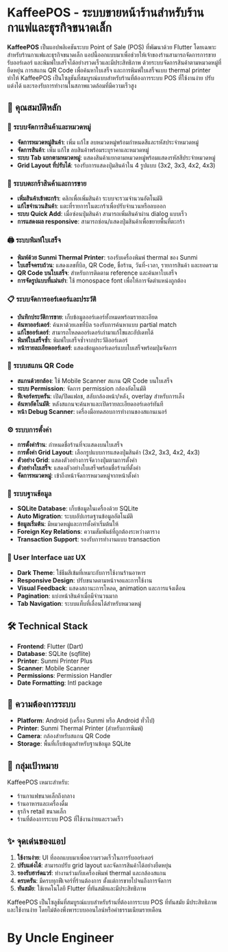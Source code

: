# KaffeePOS - ระบบขายหน้าร้านสำหรับร้านกาแฟและธุรกิจขนาดเล็ก

**KaffeePOS** เป็นแอปพลิเคชันระบบ Point of Sale (POS) ที่พัฒนาด้วย Flutter โดยเฉพาะสำหรับร้านกาแฟและธุรกิจขนาดเล็ก แอปนี้ออกแบบมาเพื่อช่วยให้เจ้าของร้านสามารถจัดการการขาย รับออร์เดอร์ และพิมพ์ใบเสร็จได้อย่างรวดเร็วและมีประสิทธิภาพ ด้วยระบบจัดการสินค้าตามหมวดหมู่ที่ยืดหยุ่น การสแกน QR Code เพื่อค้นหาใบเสร็จ และการพิมพ์ใบเสร็จแบบ thermal printer ทำให้ KaffeePOS เป็นโซลูชันที่สมบูรณ์แบบสำหรับร้านที่ต้องการระบบ POS ที่ใช้งานง่าย ปรับแต่งได้ และรองรับการทำงานในสภาพแวดล้อมที่มีความเร็วสูง

## 🚀 คุณสมบัติหลัก

### 📱 ระบบจัดการสินค้าและหมวดหมู่
- **จัดการหมวดหมู่สินค้า**: เพิ่ม แก้ไข ลบหมวดหมู่พร้อมกำหนดสีและรหัสประจำหมวดหมู่
- **จัดการสินค้า**: เพิ่ม แก้ไข ลบสินค้าพร้อมระบุราคาและหมวดหมู่
- **ระบบ Tab แยกตามหมวดหมู่**: แสดงสินค้าแยกตามหมวดหมู่พร้อมแสดงรหัสสีประจำหมวดหมู่
- **Grid Layout ที่ปรับได้**: รองรับการแสดงปุ่มสินค้าใน 4 รูปแบบ (3x2, 3x3, 4x2, 4x3)

### 🛒 ระบบตะกร้าสินค้าและการขาย
- **เพิ่มสินค้าเข้าตะกร้า**: คลิกเพื่อเพิ่มสินค้า ระบบจะรวมจำนวนอัตโนมัติ
- **แก้ไขจำนวนสินค้า**: แตะที่รายการในตะกร้าเพื่อปรับจำนวนหรือลบออก
- **ระบบ Quick Add**: เมื่อซ่อนปุ่มสินค้า สามารถเพิ่มสินค้าผ่าน dialog แบบเร็ว
- **การแสดงผล responsive**: สามารถซ่อน/แสดงปุ่มสินค้าเพื่อขยายพื้นที่ตะกร้า

### 🖨️ ระบบพิมพ์ใบเสร็จ
- **พิมพ์ด้วย Sunmi Thermal Printer**: รองรับเครื่องพิมพ์ thermal ของ Sunmi
- **ใบเสร็จครบถ้วน**: แสดงเลขที่บิล, QR Code, ชื่อร้าน, วันที่-เวลา, รายการสินค้า และยอดรวม
- **QR Code บนใบเสร็จ**: สำหรับการติดตาม reference และค้นหาใบเสร็จ
- **การจัดรูปแบบที่แม่นยำ**: ใช้ monospace font เพื่อให้การจัดตำแหน่งถูกต้อง

### 📋 ระบบจัดการออร์เดอร์และประวัติ
- **บันทึกประวัติการขาย**: เก็บข้อมูลออร์เดอร์ทั้งหมดพร้อมรายละเอียด
- **ค้นหาออร์เดอร์**: ค้นหาด้วยเลขที่บิล รองรับการค้นหาแบบ partial match
- **แก้ไขออร์เดอร์**: สามารถโหลดออร์เดอร์เก่ามาแก้ไขและอัปเดทได้
- **พิมพ์ใบเสร็จซ้ำ**: พิมพ์ใบเสร็จซ้ำจากประวัติออร์เดอร์
- **หน้ารายละเอียดออร์เดอร์**: แสดงข้อมูลออร์เดอร์แบบใบเสร็จพร้อมปุ่มจัดการ

### 📸 ระบบสแกน QR Code
- **สแกนด้วยกล้อง**: ใช้ Mobile Scanner สแกน QR Code บนใบเสร็จ
- **ระบบ Permission**: จัดการ permission กล้องอัตโนมัติ
- **ฟีเจอร์ครบครัน**: เปิด/ปิดแฟลช, สลับกล้องหน้า/หลัง, overlay สำหรับการเล็ง
- **ค้นหาอัตโนมัติ**: หลังสแกนจะค้นหาและเปิดรายละเอียดออร์เดอร์ทันที
- **หน้า Debug Scanner**: เครื่องมือทดสอบการทำงานของสแกนเนอร์

### ⚙️ ระบบการตั้งค่า
- **การตั้งค่าร้าน**: กำหนดชื่อร้านที่จะแสดงบนใบเสร็จ
- **การตั้งค่า Grid Layout**: เลือกรูปแบบการแสดงปุ่มสินค้า (3x2, 3x3, 4x2, 4x3)
- **ตัวอย่าง Grid**: แสดงตัวอย่างการจัดวางปุ่มตามการตั้งค่า
- **ตัวอย่างใบเสร็จ**: แสดงตัวอย่างใบเสร็จพร้อมชื่อร้านที่ตั้งค่า
- **จัดการหมวดหมู่**: เข้าถึงหน้าจัดการหมวดหมู่จากหน้าตั้งค่า

### 💾 ระบบฐานข้อมูล
- **SQLite Database**: เก็บข้อมูลในเครื่องด้วย SQLite
- **Auto Migration**: ระบบอัปเกรดฐานข้อมูลอัตโนมัติ
- **ข้อมูลเริ่มต้น**: มีหมวดหมู่และการตั้งค่าเริ่มต้นให้
- **Foreign Key Relations**: ความสัมพันธ์ที่ถูกต้องระหว่างตาราง
- **Transaction Support**: รองรับการทำงานแบบ transaction

### 🎨 User Interface และ UX
- **Dark Theme**: ใช้ธีมสีเข้มที่เหมาะกับการใช้งานร้านอาหาร
- **Responsive Design**: ปรับขนาดตามหน้าจอและการใช้งาน
- **Visual Feedback**: แสดงสถานะการโหลด, animation และการแจ้งเตือน
- **Pagination**: แบ่งหน้าสินค้าเมื่อมีจำนวนมาก
- **Tab Navigation**: ระบบแท็บที่เลื่อนได้สำหรับหมวดหมู่

## 🛠️ Technical Stack

- **Frontend**: Flutter (Dart)
- **Database**: SQLite (sqflite)
- **Printer**: Sunmi Printer Plus
- **Scanner**: Mobile Scanner
- **Permissions**: Permission Handler
- **Date Formatting**: Intl package

## 📱 ความต้องการระบบ

- **Platform**: Android (เครื่อง Sunmi หรือ Android ทั่วไป)
- **Printer**: Sunmi Thermal Printer (สำหรับการพิมพ์)
- **Camera**: กล้องสำหรับสแกน QR Code
- **Storage**: พื้นที่เก็บข้อมูลสำหรับฐานข้อมูล SQLite

## 🎯 กลุ่มเป้าหมาย

KaffeePOS เหมาะสำหรับ:
- ร้านกาแฟขนาดเล็กถึงกลาง
- ร้านอาหารและเครื่องดื่ม
- ธุรกิจ retail ขนาดเล็ก
- ร้านที่ต้องการระบบ POS ที่ใช้งานง่ายและรวดเร็ว

## ✨ จุดเด่นของแอป

1. **ใช้งานง่าย**: UI ที่ออกแบบมาเพื่อความรวดเร็วในการรับออร์เดอร์
2. **ปรับแต่งได้**: สามารถปรับ grid layout และจัดการสินค้าได้อย่างยืดหยุ่น
3. **รองรับฮาร์ดแวร์**: ทำงานร่วมกับเครื่องพิมพ์ thermal และกล้องสแกน
4. **ครบครัน**: มีครบทุกฟีเจอร์ที่ร้านต้องการ ตั้งแต่การขายไปจนถึงการจัดการ
5. **ทันสมัย**: ใช้เทคโนโลยี Flutter ที่ทันสมัยและมีประสิทธิภาพ

KaffeePOS เป็นโซลูชันที่สมบูรณ์แบบสำหรับร้านที่ต้องการระบบ POS ที่ทันสมัย มีประสิทธิภาพ และใช้งานง่าย โดยไม่ต้องพึ่งพาระบบออนไลน์หรือค่าธรรมเนียมรายเดือน

# By Uncle Engineer